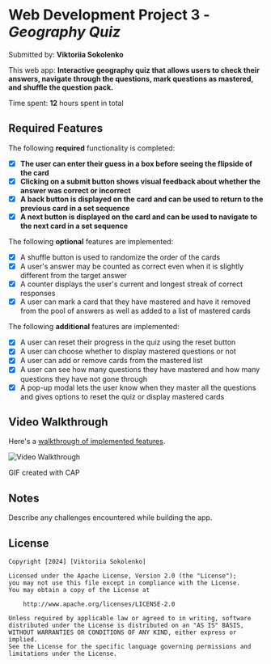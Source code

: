 # Web Development Project 3 - *Geography Quiz*

Submitted by: **Viktoriia Sokolenko**

This web app: **Interactive geography quiz that allows users to check their answers, navigate through the questions, mark questions as mastered, and shuffle the question pack.**

Time spent: **12** hours spent in total

## Required Features

The following **required** functionality is completed:

- [x] **The user can enter their guess in a box before seeing the flipside of the card**
- [x] **Clicking on a submit button shows visual feedback about whether the answer was correct or incorrect**
- [x] **A back button is displayed on the card and can be used to return to the previous card in a set sequence**
- [x] **A next button is displayed on the card and can be used to navigate to the next card in a set sequence**

The following **optional** features are implemented:

- [x] A shuffle button is used to randomize the order of the cards
- [x] A user's answer may be counted as correct even when it is slightly different from the target answer
- [x] A counter displays the user's current and longest streak of correct responses
- [x] A user can mark a card that they have mastered and have it removed from the pool of answers as well as added to a list of mastered cards

The following **additional** features are implemented:

* [x] A user can reset their progress in the quiz using the reset button
* [x] A user can choose whether to display mastered questions or not
* [x] A user can add or remove cards from the mastered list
* [x] A user can see how many questions they have mastered and how many questions they have not gone through
* [x] A pop-up modal lets the user know when they master all the questions and gives options to reset the quiz or display mastered cards

## Video Walkthrough

Here's a [walkthrough of implemented features](https://i.imgur.com/Tlc0NLQ.gifv).

<img src='https://i.imgur.com/Tlc0NLQ.gifv' title='Video Walkthrough' width='' alt='Video Walkthrough' />

GIF created with CAP

## Notes

Describe any challenges encountered while building the app.

## License

    Copyright [2024] [Viktoriia Sokolenko]

    Licensed under the Apache License, Version 2.0 (the "License");
    you may not use this file except in compliance with the License.
    You may obtain a copy of the License at

        http://www.apache.org/licenses/LICENSE-2.0

    Unless required by applicable law or agreed to in writing, software
    distributed under the License is distributed on an "AS IS" BASIS,
    WITHOUT WARRANTIES OR CONDITIONS OF ANY KIND, either express or implied.
    See the License for the specific language governing permissions and
    limitations under the License.
